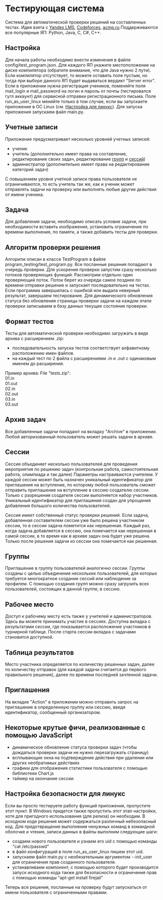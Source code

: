 # Тестирующая система
Система для автоматической проверки решений на составленных тестах.
Идея взята с [Yandex LMS](https://lyceum.yandex.ru/), [Codeforces](https://codeforces.com/), [acmp.ru](https://acmp.ru/)
Поддерживаются все популярные ЯП: Python, Java, C, C#, C++.
## Настройка
Для начала работы необходимо внести изменения в файле config/test_program.json.
Для каждого ЯП укажите местоположение на диске компилятора (обратите внимание, что для Java нужно 2 пути).
Если компилятор отсутствует, то можете оставить поле пустым, но тогда при выборе данного ЯП будет выдаваться вердикт "Server error".
Если в приложении нужна регистрация учеников, поменяйте поля mail_login и mail_password на логин и пароль от почты 
(тестировался гугл аккаунт) для сервисной отправки регистрационного письма.
Поле run_as_user_linux меняйте только в том случае, если вы запускаете приложение в ОС Linux 
(см. [Настройка для линукс](#Настройка-безопасности-для-линукс)).
Для запуска приложения запускаем файл main.py.
## Учетные записи
Приложение предусматривает несколько уровней учетных записей:
- ученик
- учитель (дополнительно имеет права на составление, редактирование своих задач, 
редактирование [групп](#Группы) и [сессий](#Сессии))
- администратор (дополнительно имеет права на редактирование категорий задач)

С повышением уровня учетной записи права пользователя не ограничиваются, то есть учитель так же, 
как и ученик может отправлять задачи на проверку или выполнять любые другие действия от имени ученика.
## Задача
Для добавления задачи, необходимо описать условие задачи, при необходимости вставить изображения, 
установить ограничение по времени выполнения, по памяти, а также добавить тесты для проверки.
## Алгоритм проверки решения
Алгоритм описан в классе TestProgram в файле program_testing/test_program.py.
Все посланные решения попадают в очередь проверки.
Для ускорения проверки запустим сразу несколько потоков проверяющих функций.
Рассмотрим отдельно один проверяющий поток.
Поток берет из очереди самое позднее по времени отправки решение и запускает последовательно на тестах.
Если программа завершилась с ошибкой или выдала неверный результат, завершаем тестирование.
Для динамического обновления статуса без обновления страницы проверки задачи на каждом этапе проверки записываем в базу данных текущее состояние проверки.
## Формат тестов
Тесты для автоматической проверки необходимо загружать в виде архива с расширением .zip:
- последовательность запуска тестов соответствует алфавитному расположению имен файлов.
- на каждый тест по 2 файла с расширениями .in и .out c одинаковым именем до расширения.

Пример архива:
File "tests.zip":<br>
01.in<br>
01.out<br>
02.in<br>
02.out<br>
03.in<br>
03.out
## Архив задач
Все добавленные задачи попадают на вкладку "Archive" в приложении.
Любой авторизованный пользователь может решать задачи в архиве.
## Сессии
Сессия объединяет несколько пользователей для проведения мероприятия по решению задач 
(контрольная работа, самостоятельная работа, олимпиада и так далее)
Параметры настраиваются учителем.
У каждой сессии может быть назначен уникальный идентификатор для приглашения на вступление, 
по которому любой пользователь сможет отправить приглашение на вступление в сессию создателю сессии.
Только с разрешения создателя сессии выполняется набор участников.
Уникальный идентификатор для приглашения создан для упрощения добавления большого количества пользователей.

Сессия имеет собственный статус проверки решений.
Если задача, добавленная составителем сессии уже было решена участником сессии, то в сессии задача пометится как нерешенная.
Каждый раз, когда задача добавляется в сессию, она помечается как нерешенная в самой сессии, 
в то время как в архиве задач она будет уже решена.
Только после решения задачи из сессии она помечается как решенная.
## Группы
Приглашение в группу пользователей аналогично сессии.
Группы созданы с целью объединения нескольких пользователей, 
для которых требуется многократное создание сессий или наблюдение за профилем.
С помощью создания групп можно сразу загрузить всех пользователей, состоящих в данной группе, в сессию.
## Рабочее место
Доступ к рабочему месту есть также у учителей и администраторов.
Здесь вы можете принимать участие в сессиях.
Доступна вкладка с результатами сессии, где показывается расположение участников в турнирной таблице.
После старта сессии вкладка с задачами становится доступной.
## Таблица результатов
Место участника определяется по количеству решенных задач, далее по количеству отправок 
(для каждой задачи считается до первого правильного решения), далее по времени последней зачтенной задачи.
## Приглашения
На вкладке "Action" в приложении можно отправить запрос на приглашение в определенную группу или сессию, 
введя идентификатор, сообщенный организатором.
## Некоторые крутые фичи, реализованные с помощью JavaScript
- динамическое обновление статуса проверки задач (чтобы дождаться проверки задачи не нужно перезагружать страницу)
- всплывающие окна на подтверждение действия при удалении или других необратимых действиях
- графики для отображения статистики пользователя с помощью библиотеки Chart.js
- таймер на окончание сессии
## Настройка безопасности для линукс
Если вы просто тестируете работу функций приложения, пропустите этот пункт.
В Windows придется также пропустить этот этап настройки, хотя для пригодного использования (для релиза) он необходим.
В исходном коде решения может содержаться различный небезопасный код.
Для предотвращения выполнения ненужных команд в командной оболочке и чтения, записи данных в файлы выполним следующие шаги:
- создаем нового пользователя и узнаем его uid c помощью команды "cat /etc/passwd"
- в файл конфигураций в поле run_as_user_linux пишем этот uid.
- запускаем файл main.py c необязательным аргументом --init_user для ограничения прав созданного пользователя.
- устанавливаем компонент, с помощью которого будет производится запуск исходного кода также для безопасности и 
ограничения прав с помощью команды "apt-get install firejail"

Теперь все решения, посланные на проверку будут запускаться от имени пользователя с ограниченными правами.
